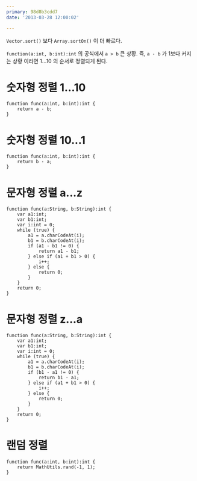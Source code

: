 ```yaml
---
primary: 98d8b3cdd7
date: '2013-03-28 12:00:02'

---
```


`Vector.sort()` 보다 `Array.sortOn()` 이 더 빠르다.

`function(a:int, b:int):int` 의 공식에서 `a > b` 큰 상황. 즉, `a - b` 가 1보다 커지는 상황 이라면 1...10 의 순서로 정렬되게 된다. 

# 숫자형 정렬 1...10

	function func(a:int, b:int):int {
		return a - b;
	}

# 숫자형 정렬 10...1

	function func(a:int, b:int):int {
		return b - a;
	}
	
# 문자형 정렬 a...z

	function func(a:String, b:String):int {
		var a1:int;
		var b1:int;
		var i:int = 0;
		while (true) {
			a1 = a.charCodeAt(i);
			b1 = b.charCodeAt(i);
			if (a1 - b1 != 0) {
				return a1 - b1;
			} else if (a1 + b1 > 0) {
				i++;
			} else {
				return 0;
			}
		}
		return 0;
	}

# 문자형 정렬 z...a

	function func(a:String, b:String):int {
		var a1:int;
		var b1:int;
		var i:int = 0;
		while (true) {
			a1 = a.charCodeAt(i);
			b1 = b.charCodeAt(i);
			if (b1 - a1 != 0) {
				return b1 - a1;
			} else if (a1 + b1 > 0) {
				i++;
			} else {
				return 0;
			}
		}
		return 0;
	}

# 랜덤 정렬

	function func(a:int, b:int):int {
		return MathUtils.rand(-1, 1);
	}	